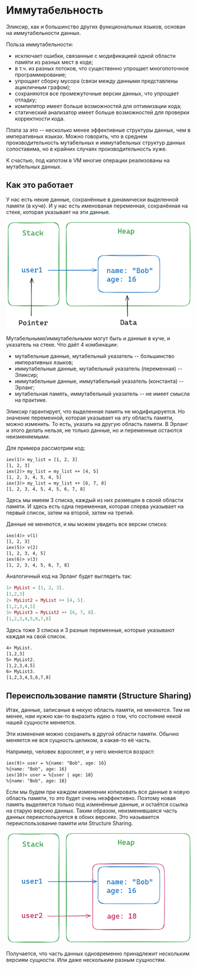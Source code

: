 # Иммутабельность

Эликсир, как и большинство других функциональных языков, основан на иммутабельности данных.

Польза иммутабельности:
- исключает ошибки, связанные с модификацией одной области памяти из разных мест в коде;
- в т.ч. из разных потоков, что существенно упрощает многопоточное программирование;
- упрощает сборку мусора (связи между данными представлены ацикличным графом);
- сохраняются все промежуточные версии данных, что упрощает отладку;
- компилятор имеет больше возможностей для оптимизации кода;
- статический анализатор имеет больше возможностей для проверки корректности кода.

Плата за это -- несколько менее эффективные структуры данных, чем в императивных языках. Можно говорить, что в среднем производительность мутабельных и иммутабельных структур данных сопоставима, но в крайних случаях производительность хуже.

К счастью, под капотом в VM многие операции реализованы на мутабельных данных.


## Как это работает

У нас есть некие данные, сохранённые в динамически выделенной памяти (в куче). И у нас есть именованая переменная, сохранённая на стеке, которая указывает на эти данные.

![Data and Pointer](./img/data_and_pointer.png)

Мутабельными/иммутабельными могут быть и данные в куче, и указатель на стеке. Что даёт 4 комбинации:
- мутабельные данные, мутабельный указатель -- большинство императивных языков;
- иммутабельные данные, мутабельный указатель (переменная) -- Эликсир;
- иммутабельные данные, иммутабельный указатель (константа) -- Эрланг;
- мутабельная память, иммутабельный указатель -- не имеет смысла на практике.

Эликсир гарантирует, что выделенная память не модифицируется. Но значение переменной, которая указывает на эту область памяти, можно изменить. То есть, указать на другую область памяти. В Эрланг и этого делать нельзя, не только данные, но и переменные остаются неизменяемыми.

Для примера рассмотрим код:

```elixir-iex
iex(1)> my_list = [1, 2, 3]
[1, 2, 3]
iex(2)> my_list = my_list ++ [4, 5]
[1, 2, 3, 4, 5, 4, 5]
iex(3)> my_list = my_list ++ [6, 7, 8]
[1, 2, 3, 4, 5, 4, 5, 6, 7, 8]
```

Здесь мы имеем 3 списка, каждый из них размещен в своей области памяти. И здесь есть одна переменная, которая сперва указывает на первый список, затем на второй, затем на третий.

Данные не меняются, и мы можем увидеть все версии списка:

```
iex(4)> v(1)
[1, 2, 3]
iex(5)> v(2)
[1, 2, 3, 4, 5]
iex(6)> v(3)
[1, 2, 3, 4, 5, 6, 7, 8]
```

Аналогичный код на Эрланг будет выглядеть так:

```elixir
1> MyList = [1, 2, 3].
[1,2,3]
2> MyList2 = MyList ++ [4, 5].
[1,2,3,4,5]
3> MyList3 = MyList2 ++ [6, 7, 8].
[1,2,3,4,5,6,7,8]
```

Здесь тоже 3 списка и 3 разные переменные, которые указывают каждая на свой список.

```
4> MyList.
[1,2,3]
5> MyList2.
[1,2,3,4,5]
6> MyList3.
[1,2,3,4,5,6,7,8]
```


## Переиспользование памяти (Structure Sharing)

Итак, данные, записаные в некую область памяти, не меняются. Тем не менее, нам нужно как-то выразить идею о том, что состояние некой нашей сущности меняется.

Эти изменения можно сохранить в другой области памяти. Обычно меняется не вся сущность целиком, а какая-то её часть.

Например, человек взрослеет, и у него меняется возраст:
```
iex(9)> user = %{name: "Bob", age: 16}
%{name: "Bob", age: 16}
iex(10)> user = %{user | age: 18}
%{name: "Bob", age: 18}
```

Если мы будем при каждом изменении копировать все данные в новую область памяти, то это будет очень неэффективно. Поэтому новая память выделяется только под изменённые данные, и остаётся ссылка на старую версию данных. Таким образом, неизменившаяся часть данных переиспользуется в обоих версиях. Это называется переиспользование памяти или Structure Sharing.

![Structure Sharing](./img/structure_sharing.png)

Получается, что часть данных одновременно принадлежит нескольким версиям сущности. Или даже нескольким разным сущностям.
